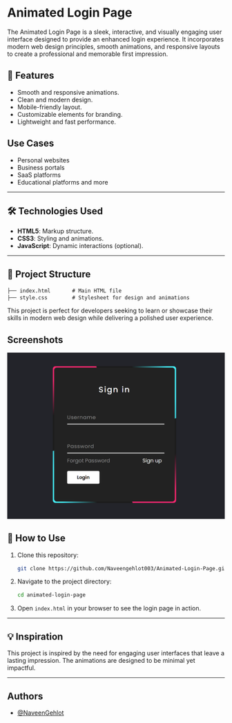 # Animated Login Page
The Animated Login Page is a sleek, interactive, and visually engaging user interface designed to provide an enhanced login experience. It incorporates modern web design principles, smooth animations, and responsive layouts to create a professional and memorable first impression.

## 🌟 Features

- Smooth and responsive animations.
- Clean and modern design.
- Mobile-friendly layout.
- Customizable elements for branding.
- Lightweight and fast performance.


## Use Cases
- Personal websites
- Business portals
- SaaS platforms
- Educational platforms and more



---

## 🛠️ Technologies Used

- **HTML5**: Markup structure.
- **CSS3**: Styling and animations.
- **JavaScript**: Dynamic interactions (optional).

---

## 📂 Project Structure

```plaintext
├── index.html       # Main HTML file
├── style.css        # Stylesheet for design and animations

```
This project is perfect for developers seeking to learn or showcase their skills in modern web design while delivering a polished user experience.








## Screenshots

![App Screenshot](https://github.com/Naveengehlot003/Animated-Login-Page/blob/main/Animated-Login-Page.png)


## 🚀 How to Use

1. Clone this repository:
   ```bash
   git clone https://github.com/Naveengehlot003/Animated-Login-Page.git
   ```
2. Navigate to the project directory:
   ```bash
   cd animated-login-page
   ```
3. Open `index.html` in your browser to see the login page in action.

---



## 💡 Inspiration

This project is inspired by the need for engaging user interfaces that leave a lasting impression. The animations are designed to be minimal yet impactful.



---

## Authors

- [@NaveenGehlot](https://github.com/Naveengehlot003)

